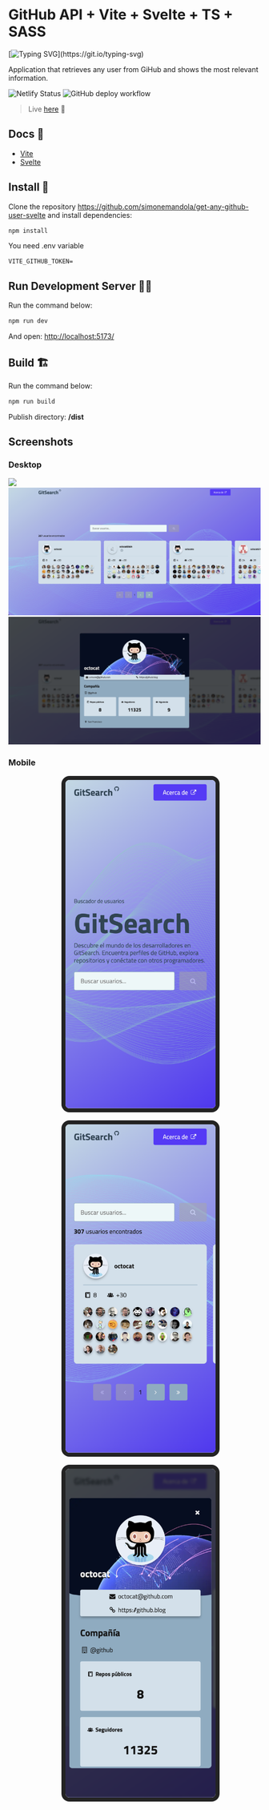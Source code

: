 # GitHub API + Vite + Svelte + TS + SASS

[![Typing SVG](https://readme-typing-svg.demolab.com?font=Fira+Code&weight=500&size=18&pause=1200&color=0E71E3&random=false&width=435&lines=Get+any+GitHub+user.)](https://git.io/typing-svg)

Application that retrieves any user from GiHub and shows the most relevant information.

![Netlify Status](https://api.netlify.com/api/v1/badges/c44f36ab-cde7-49f8-b09c-e7ca890c376f/deploy-status)
![GitHub deploy workflow](https://github.com/simonemandola/get-any-github-user-svelte/actions/workflows/deploy.yml/badge.svg?branch=main)

> Live [here](https://get-any-github-user.netlify.app/) 🚀

## Docs 📄
- [Vite](https://vitejs.dev/guide/)
- [Svelte](https://svelte.dev/docs/introduction)

## Install 💾
Clone the repository https://github.com/simonemandola/get-any-github-user-svelte and install dependencies:
```bash
npm install
```
You need .env variable

```
VITE_GITHUB_TOKEN=
```

## Run Development Server 🏃‍♂️
Run the command below:
```bash
npm run dev
```

And open: [http://localhost:5173/](http://localhost:5173/)


## Build 🏗️
Run the command below:
```bash
npm run build
```
Publish directory: **/dist**

## Screenshots

### Desktop

![](src/assets/img/screenshots/desktop-1.png)
![](src/assets/img/screenshots/desktop-2.png)
![](src/assets/img/screenshots/desktop-3.png)

### Mobile
<ul style="display: flex; flex-direction: column; align-items: center; row-gap: 1rem">
    <img src="src/assets/img/screenshots/mobile-1.png" width="300" style="border-radius: 1rem; border: 8px solid #232323"/>
    <img src="src/assets/img/screenshots/mobile-2.png" width="300" style="border-radius: 1rem; border: 8px solid #232323"/>
    <img src="src/assets/img/screenshots/mobile-3.png" width="300" style="border-radius: 1rem; border: 8px solid #232323"/>
</ul>
